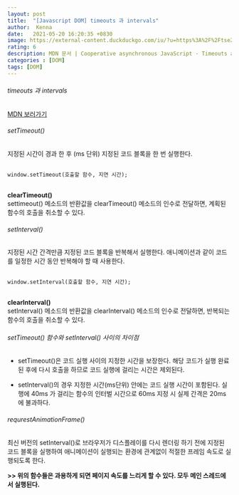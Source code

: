 ```yaml
---
layout: post
title:  "[Javascript DOM] timeouts 과 intervals"
author:  Kenna
date:   2021-05-20 16:20:35 +0830
image: https://external-content.duckduckgo.com/iu/?u=https%3A%2F%2Ftse2.mm.bing.net%2Fth%3Fid%3DOIP.dG-yexYrhUA2RommlI9TmQHaEK%26pid%3DApi&f=1
rating: 6
description: MDN 문서 | Cooperative asynchronous JavaScript - Timeouts and intervals
categories : [DOM]
tags: [DOM]
---
```



###### timeouts 과 intervals
[MDN 보러가기]("https://developer.mozilla.org/en-US/docs/Learn/JavaScript/Asynchronous/Timeouts_and_intervals")

###### setTimeout()
지정된 시간이 경과 한 후 (ms 단위) 지정된 코드 블록을 한 번 실행한다.

<pre>
<code>
window.setTimeout(호출할 함수, 지연 시간);
</code>
</pre>

**clearTimeout()**<br>
settimeout() 메소드의 반환값을 clearTimeout() 메소드의 인수로 전달하면, 계획된 함수의 호출을 취소할 수 있다.


###### setInterval()
지정된 시간 간격만큼 지정된 코드 블록을 반복해서 실행한다. 애니메이션과 같이 코드를 일정한 시간 동안 반복해야 할 때 사용한다.

<pre>
<code>
window.setInterval(호출할 함수, 지연 시간);
</code>
</pre>

**clearInterval()**<br>
setInterval() 메소드의 반환값을 clearInterval() 메소드의 인수로 전달하면, 반복되는 함수의 호출을 취소할 수 있다.

###### setTimeout() 함수와 setInterval() 사이의 차이점

- setTimeout()은 코드 실행 사이의 지정한 시간을 보장한다. 해당 코드가 실행 완료된 후에 다시 호출을 하므로 코드 실행에 걸리는 시간은 제외된다.

- setInterval()의 경우 지정한 시간(ms단위) 안에는 코드 실행 시간이 포함된다. 실행에 40ms 가 걸리는 함수의 인터벌 시간으로 60ms 지정 시 실제 간격은 20ms에 불과하다.


###### requrestAnimationFrame()
최신 버전의 setInterval()로 브라우저가 디스플레이를 다시 렌더링 하기 전에 지정된 코드 블록을 실행하여 애니메이션이 실행되는 환경에 관계없이 적절한 프레임 속도로 실행되도록 한다.



**>> 위의 함수들은 과용하게 되면 페이지 속도를 느리게 할 수 있다. 모두 메인 스레드에서 실행된다.**